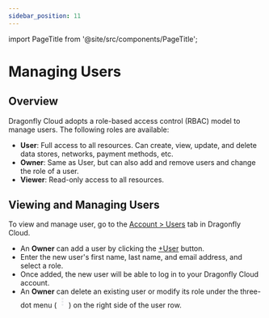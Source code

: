 ```yaml
---
sidebar_position: 11
---
```


import PageTitle from '@site/src/components/PageTitle';

# Managing Users

<PageTitle title="Managing Users | Dragonfly Cloud" />

## Overview

Dragonfly Cloud adopts a role-based access control (RBAC) model to manage users.
The following roles are available:

- **User**: Full access to all resources.
  Can create, view, update, and delete data stores, networks, payment methods, etc.
- **Owner**: Same as User, but can also add and remove users and change the role of a user.
- **Viewer**: Read-only access to all resources.

## Viewing and Managing Users

To view and manage user, go to the [Account > Users](https://dragonflydb.cloud/account/users) tab in Dragonfly Cloud.

- An **Owner** can add a user by clicking the [+User](https://dragonflydb.cloud/account/users/new) button.
- Enter the new user's first name, last name, and email address, and select a role.
- Once added, the new user will be able to log in to your Dragonfly Cloud account.
- An **Owner** can delete an existing user or modify its role under the three-dot
  menu (<svg xmlns="http://www.w3.org/2000/svg" height="24px" viewBox="0 -960 960 960" width="24px" fill="#e8eaed"><path d="M480-160q-33 0-56.5-23.5T400-240q0-33 23.5-56.5T480-320q33 0 56.5 23.5T560-240q0 33-23.5 56.5T480-160Zm0-240q-33 0-56.5-23.5T400-480q0-33 23.5-56.5T480-560q33 0 56.5 23.5T560-480q0 33-23.5 56.5T480-400Zm0-240q-33 0-56.5-23.5T400-720q0-33 23.5-56.5T480-800q33 0 56.5 23.5T560-720q0 33-23.5 56.5T480-640Z"/></svg>)
  on the right side of the user row.
